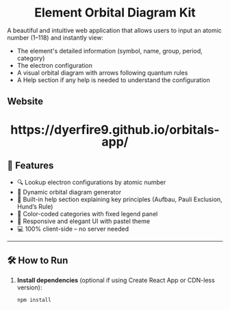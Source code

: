 <h1 align="center" style="font-size:28px; line-height:1"><b>Element Orbital Diagram Kit</b></h1>

A beautiful and intuitive web application that allows users to input an atomic number (1–118) and instantly view:
- The element's detailed information (symbol, name, group, period, category)
- The electron configuration
- A visual orbital diagram with arrows following quantum rules
- A Help section if any help is needed to understand the configuration

## Website
<h2 align="center" style="font-size:28px; line-height:1">
   https://dyerfire9.github.io/orbitals-app/
</h2>



## 🚀 Features

- 🔍 Lookup electron configurations by atomic number
- 🎨 Dynamic orbital diagram generator
- 📘 Built-in help section explaining key principles (Aufbau, Pauli Exclusion, Hund’s Rule)
- 🌈 Color-coded categories with fixed legend panel
- 💠 Responsive and elegant UI with pastel theme
- 💻 100% client-side – no server needed

---

## 🛠 How to Run

1. **Install dependencies** (optional if using Create React App or CDN-less version):
   ```bash
   npm install

## 